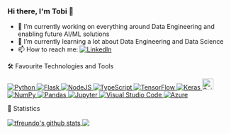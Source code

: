 ### Hi there, I'm Tobi 👋

- 🔭 I’m currently working on everything around Data Engineering and enabling future AI/ML solutions
- 🌱 I’m currently learning a lot about Data Engineering and Data Science
- 📫 How to reach me: <a href="https://www.linkedin.com/in/tobias-freundorfer-025a7216b/">
  <img alt="LinkedIn" src="https://img.shields.io/badge/linkedin%20-%230077B5.svg?&style=for-the-badge&logo=linkedin&logoColor=white"/>
</a>

🛠 Favourite Technologies and Tools
<!-- https://github.com/Ileriayo/markdown-badges/blob/master/README.md -->
<p align="left">  
  <a href="https://www.python.org/" target="_blank"> <img alt="Python" src="https://img.shields.io/badge/python%20-%2314354C.svg?&style=for-the-badge&logo=python&logoColor=white"/> </a>
  <a href="https://flask.palletsprojects.com/en/2.0.x/" target="_blank"> <img alt="Flask" src="https://img.shields.io/badge/flask-%23000.svg?&style=for-the-badge&logo=flask&logoColor=white"/> </a>
  <a href="https://nodejs.org/" target="_blank"> <img alt="NodeJS" src="https://img.shields.io/badge/node.js-%2343853D.svg?&style=for-the-badge&logo=node.js&logoColor=white"/> </a>
  <a href="https://www.typescriptlang.org/" target="_blank"> <img alt="TypeScript" src="https://img.shields.io/badge/typescript-%23007ACC.svg?&style=for-the-badge&logo=typescript&logoColor=white"/> </a>
  <a href="https://tensorflow.org/" target="_blank"> <img alt="TensorFlow" src="https://img.shields.io/badge/TensorFlow%20-%23FF6F00.svg?&style=for-the-badge&logo=TensorFlow&logoColor=white" /> </a>
  <a href="https://keras.io/" target="_blank"> <img alt="Keras" src="https://img.shields.io/badge/Keras%20-%23D00000.svg?&style=for-the-badge&logo=Keras&logoColor=white"/> </a>
  </a> <a href="https://sklearn.org/" target="_blank"> <img src="https://img.shields.io/badge/Scikit Learn-282C34?logo=scikit-learn" alt="ScikitLearn logo" title="Scikit Learn" height="25" /> </a>
  <a href="https://numpy.org/" target="_blank"> <img alt="NumPy" src="https://img.shields.io/badge/numpy%20-%23013243.svg?&style=for-the-badge&logo=numpy&logoColor=white" /> </a>
  <a href="https://pandas.pydata.org/" target="_blank"> <img alt="Pandas" src="https://img.shields.io/badge/pandas%20-%23150458.svg?&style=for-the-badge&logo=pandas&logoColor=white" /> </a>
  <a href="https://jupyter.org/" target="_blank"> <img alt="Jupyter" src="https://img.shields.io/badge/Jupyter%20-%23F37626.svg?&style=for-the-badge&logo=Jupyter&logoColor=white" /> </a>
  <a href="https://code.visualstudio.com/" target="_blank"> <img alt="Visual Studio Code" src="https://img.shields.io/badge/VisualStudioCode-0078d7.svg?&style=for-the-badge&logo=visual-studio-code&logoColor=white"/> </a>
  <a href="https://azure.microsoft.com/" target="_blank"> <img alt="Azure" src="https://img.shields.io/badge/azure-%230072C6.svg?&style=for-the-badge&logo=azure-devops&logoColor=white"/> </a>
</p>
    
🧠 Statistics

<a href="https://github.com/tfreundo">
 <img align="center" src="https://github-readme-stats.vercel.app/api?username=tfreundo&show_icons=true&theme=dark&line_height=27" alt="tfreundo's github stats"/>
</a>
    
<a href="https://github.com/tfreundo">
  <img align="center" src="https://github-readme-stats.vercel.app/api/top-langs/?username=tfreundo&theme=dark&hide_langs_below=1" />
</a>

